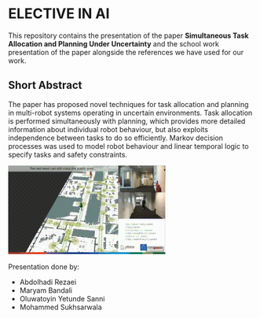 # ELECTIVE IN AI <Reasoning Agent>

This repository contains the presentation of the paper **Simultaneous Task Allocation and Planning Under Uncertainty** and the school work presentation of the paper alongside the references we have used for our work.

## Short Abstract
The paper has proposed novel techniques for task allocation and planning in multi-robot systems operating in uncertain environments. Task allocation is performed simultaneously with planning, which provides more detailed information about individual robot behaviour, but also exploits independence between tasks to do so efficiently. Markov decision processes was used to model robot behaviour and linear temporal logic to specify tasks and safety constraints.

![Alt Text](https://github.com/oluwayetty/Reasoning-project/blob/master/stapu.gif)


Presentation done by:
* Abdolhadi Rezaei
* Maryam Bandali
* Oluwatoyin Yetunde Sanni
* Mohammed Sukhsarwala
